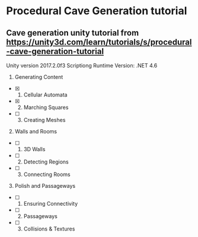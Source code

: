 # Procedural Cave Generation tutorial

## Cave generation unity tutorial from https://unity3d.com/learn/tutorials/s/procedural-cave-generation-tutorial

Unity version 2017.2.0f3
Scriptiong Runtime Version: .NET 4.6

1. Generating Content
- [x] 01. Cellular Automata
- [x] 02. Marching Squares
- [ ] 03. Creating Meshes

2. Walls and Rooms
- [ ] 01. 3D Walls
- [ ] 02. Detecting Regions
- [ ] 03. Connecting Rooms

3. Polish and Passageways
- [ ] 01. Ensuring Connectivity
- [ ] 02. Passageways
- [ ] 03. Collisions & Textures

